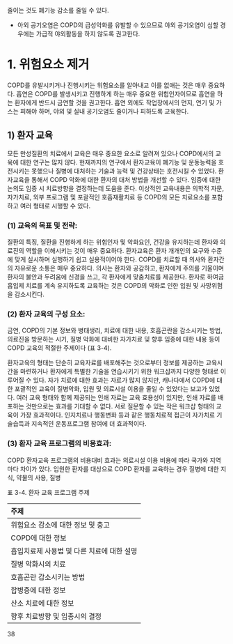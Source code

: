 줄이는 것도 폐기능 감소를 줄일 수 있다.
- 아외 공기오염은 COPD의 급성악화를 유발할 수 있으므로 야외 공기오염이 심할 경우에는 가급적 야외활동을 하지 않도록 권고한다.

# 1. 위험요소 제거

COPD를 유발시키거나 진행시키는 위험요소를 알아내고 이를 없애는 것은 매우 중요하다. 흡연은 COPD를 발생시키고 진행하게 하는 매우 중요한 위험인자이므로 흡연을 하는 환자에게 반드시 금연할 것을 권고한다. 흡연 외에도 작업장에서의 먼지, 연기 및 가스는 피해야 하며, 야외 및 실내 공기오염도 줄이거나 피하도록 교육한다.

## 1) 환자 교육

모든 만성질환의 치료에서 교육은 매우 중요한 요소로 알려져 있으나 COPD에서의 교육에 대한 연구는 많지 않다. 현재까지의 연구에서 환자교육이 폐기능 및 운동능력을 호전시키는 못했으나 질병에 대처하는 기술과 능력 및 건강상태는 호전시킬 수 있었다. 환자교육을 통해서 COPD 악화에 대한 환자의 대처 방법을 개선할 수 있다. 임증에 대한 논의도 임증 시 치료방향을 결정하는데 도움을 준다. 이상적인 교육내용은 의학적 자문, 자가치료, 외부 프로그램 및 포괄적인 호흡재활치료 등 COPD의 모든 치료요소를 포함하고 여러 형태로 시행할 수 있다.

### (1) 교육의 목표 및 전략:

질환의 특징, 질환을 진행하게 하는 위험인자 및 악화요인, 건강을 유지하는데 환자와 의료진의 역할을 이해시키는 것이 매우 중요하다. 환자교육은 환자 개개인의 요구와 수준에 맞게 실시하며 실행하기 쉽고 실용적이어야 한다. COPD를 치료할 때 의사와 환자간의 자유로운 소통은 매우 중요하다. 의사는 환자와 공감하고, 환자에게 주의를 기울이며 환자의 불안과 두려움에 신경을 쓰고, 각 환자에게 맞춤치료를 제공한다. 환자로 하여금 흡입제 치료를 계속 유지하도록 교육하는 것은 COPD의 악화로 인한 입원 및 사망위험을 감소시킨다.

### (2) 환자 교육의 구성 요소:

금연, COPD의 기본 정보와 병태생리, 치료에 대한 내용, 호흡곤란을 감소시키는 방법, 의료진을 방문하는 시기, 질병 악화에 대비한 자가치료 및 향후 임종에 대한 내용 등이 COPD 교육의 적절한 주제이다 (표 3-4).

환자교육의 형태는 단순히 교육자료를 배포해주는 것으로부터 정보를 제공하는 교육시간을 마련하거나 환자에게 특별한 기술을 연습시키기 위한 워크샵까지 다양한 형태로 이루어질 수 있다. 자가 치료에 대한 효과는 자료가 많지 않지만, 캐나다에서 COPD에 대한 포괄적인 교육이 질병악화, 입원 및 의료시설 이용을 줄일 수 있었다는 보고가 있었다. 여러 교육 형태와 함께 제공되는 인쇄 자료는 교육 효용성이 있지만, 인쇄 자료를 배포하는 것만으로는 효과를 기대할 수 없다. 서로 질문할 수 있는 작은 워크샵 형태의 교육이 가장 효과적이다. 인지치료나 행동변화 등과 같은 행동치료적 접근이 자가치료 기술습득과 지속적인 운동프로그램 참여에 더 효과적이다.

### (3) 환자 교육 프로그램의 비용효과:

COPD 환자교육 프로그램의 비용대비 효과는 의료시설 이용 비용에 따라 국가와 지역마다 차이가 있다. 입원한 환자를 대상으로 COPD 환자를 교육하는 경우 질병에 대한 지식, 약물의 사용, 질병

표 3-4. 환자 교육 프로그램 주제

| 주제 |
| :------------------------------- |
| 위험요소 감소에 대한 정보 및 충고 |
| COPD에 대한 정보 |
| 흡입치료제 사용법 및 다른 치료에 대한 설명 |
| 질병 악화시의 치료 |
| 호흡곤란 감소시키는 방법 |
| 합병증에 대한 정보 |
| 산소 치료에 대한 정보 |
| 향후 치료방향 및 임종시의 결정 |

<PAGE>38